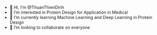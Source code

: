 - 👋 Hi, I’m @ThuanThienDinh
- 👀 I’m interested in Protein Design for Application in Medical
- 🌱 I’m currently learning Machine Learning and Deep Learning in Protein Design
- 💞️ I’m looking to collaborate on everyone
<!---
ThuanThienDinh/ThuanThienDinh is a ✨ special ✨ repository because its `README.md` (this file) appears on your GitHub profile.
You can click the Preview link to take a look at your changes.
--->
